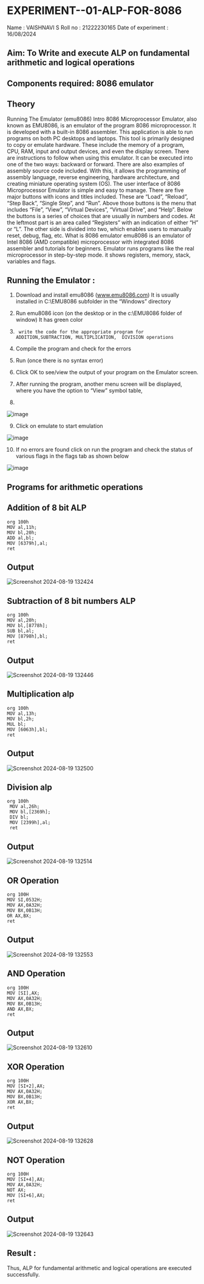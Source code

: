 # EXPERIMENT--01-ALP-FOR-8086
Name : VAISHNAVI S
Roll no : 21222230165
Date of experiment : 16/08/2024
## Aim: To Write and execute ALP on fundamental arithmetic and logical operations
## Components required: 8086  emulator 
## Theory 
Running The Emulator (emu8086) Intro 8086 Microprocessor Emulator, also known as EMU8086, is an emulator of the program 8086 microprocessor. It is developed with a built-in 8086 assembler. This application is able to run programs on both PC desktops and laptops. This tool is primarily designed to copy or emulate hardware. These include the memory of a program, CPU, RAM, input and output devices, and even the display screen. There are instructions to follow when using this emulator. It can be executed into one of the two ways: backward or forward. There are also examples of assembly source code included. With this, it allows the programming of assembly language, reverse engineering, hardware architecture, and creating miniature operating system (OS). The user interface of 8086 Microprocessor Emulator is simple and easy to manage. There are five major buttons with icons and titles included. These are “Load”, “Reload”, “Step Back”, “Single Step”, and “Run”. Above those buttons is the menu that includes “File”, “View”, “Virtual Devices”, “Virtual Drive”, and “Help”. Below the buttons is a series of choices that are usually in numbers and codes. At the leftmost part is an area called “Registers” with an indication of either “H” or “L”. The other side is divided into two, which enables users to manually reset, debug, flag, etc. What is 8086 emulator emu8086 is an emulator of Intel 8086 (AMD compatible) microprocessor with integrated 8086 assembler and tutorials for beginners. Emulator runs programs like the real microprocessor in step-by-step mode. it shows registers, memory, stack, variables and flags.


 ## Running the Emulator :
1.	Download and install emu8086 (www.emu8086.com) It is usually installed in C:\EMU8086 subfolder in the “Windows” directory
2.	  Run  emu8086 icon (on the desktop or in the c:\EMU8086 folder of window) It has green color 
 
 
3.		write the code for the appropriate program for ADDITION,SUBTRACTION, MULTIPLICATION,  DIVISION operations 

4.	 Compile the program and check for the errors 
5.	Run (once there is no syntax error) 

6.	Click OK to see/view the output of your program on the Emulator screen. 


7.	After running the program, another menu screen will be displayed, where you have the option to “View” symbol table,
8.	 


![image](https://user-images.githubusercontent.com/36288975/189273263-d65baae9-4b8f-4723-afb3-c0ffa4052b04.png)











9.	Click on emulate to start emulation 








![image](https://user-images.githubusercontent.com/36288975/189273273-9bb36ec1-e2e8-4892-8d35-37707332bfdc.png)








10.	If no errors are found click on run the program and check the status of various flags in the flags tab as shown below 






![image](https://user-images.githubusercontent.com/36288975/189273277-113a2a33-4a40-4ff8-95a5-ecd3a1f504fe.png)







## Programs for arithmetic  operations

## Addition  of 8 bit ALP 
```
org 100h
MOV al,11h;
MOV bl,20h;
ADD al,bl;
MOV [6379h],al;
ret
```
## Output  
![Screenshot 2024-08-19 132424](https://github.com/user-attachments/assets/898c2e32-642d-4c19-831e-69f8196cc455)


## Subtraction   of 8 bit numbers  ALP 
 ```
org 100h
MOV al,20h;
MOV bl,[8778h];
SUB bl,al;
MOV [8798h],bl;
ret
```
## Output  
![Screenshot 2024-08-19 132446](https://github.com/user-attachments/assets/e9d394b4-d639-4726-b04a-b26f31661236)

## Multiplication alp 
```
org 100h
MOV al,13h;
MOV bl,2h;
MUL bl;
MOV [6063h],bl;
ret
```
 ## Output  
![Screenshot 2024-08-19 132500](https://github.com/user-attachments/assets/358c21ff-fb2e-441e-8df5-92595f57d401)


## Division alp 
```
org 100h
 MOV al,26h;
 MOV bl,[2369h];
 DIV bl;
 MOV [2399h],al;
 ret
```
## Output  
![Screenshot 2024-08-19 132514](https://github.com/user-attachments/assets/a9a8bbf9-243d-49b3-b1f3-5fba6d64750e)

##  OR Operation
```
org 100H  
MOV SI,0532H;
MOV AX,0A32H;
MOV BX,0B13H;
OR AX,BX;
ret
```
## Output  
![Screenshot 2024-08-19 132553](https://github.com/user-attachments/assets/3cb1b092-c340-412d-a689-dc871f563fb5)

## AND Operation 
```
org 100H  
MOV [SI],AX;
MOV AX,0A32H;
MOV BX,0B13H;
AND AX,BX; 
ret
```

## Output 
![Screenshot 2024-08-19 132610](https://github.com/user-attachments/assets/28204ec8-6897-40a0-a9f1-d8a66d414b57)

##  XOR Operation
```
org 100H  
MOV [SI+2],AX;
MOV AX,0A32H;
MOV BX,0B13H; 
XOR AX,BX;  
ret
```
## Output 
![Screenshot 2024-08-19 132628](https://github.com/user-attachments/assets/2cf5bd77-546f-496b-851a-a83e03801544)

## NOT Operation
```
org 100H  
MOV [SI+4],AX;
MOV AX,0A32H;
NOT AX; 
MOV [SI+6],AX;
ret
```

## Output 

![Screenshot 2024-08-19 132643](https://github.com/user-attachments/assets/5da04cc6-8531-430f-8b6c-01d17e76acda)

## Result :
Thus, ALP for fundamental arithmetic and logical operations are executed successfully.







